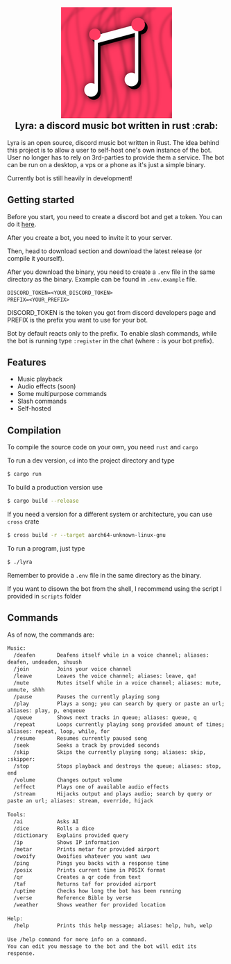 <h2 align="center">
  <a href="https://lyra.c2yz.com" target="blank_">
    <img height="256" alt="Lyra" src="assets/lyra-256.png" />
  </a>
  <br />
  Lyra: a discord music bot written in rust :crab:
</h2>

Lyra is an open source, discord music bot written in Rust.
The idea behind this project is to allow a user to self-host one's own instance of the bot.
User no longer has to rely on 3rd-parties to provide them a service.
The bot can be run on a desktop, a vps or a phone as it's just a simple binary.

Currently bot is still heavily in development!

## Getting started

Before you start, you need to create a discord bot and get a token.
You can do it [here](https://discord.com/developers/applications).

After you create a bot, you need to invite it to your server.

Then, head to download section and download the latest release (or compile it yourself).

After you download the binary, you need to create a `.env` file in the same directory as the binary.
Example can be found in `.env.example` file.

```
DISCORD_TOKEN=<YOUR_DISCORD_TOKEN>
PREFIX=<YOUR_PREFIX>
```

DISCORD_TOKEN is the token you got from discord developers page and PREFIX is the prefix you want to use for your bot.

Bot by default reacts only to the prefix. To enable slash commands, while the bot is running type `:register` in the chat (where `:` is your bot prefix).

## Features

- Music playback
- Audio effects (soon)
- Some multipurpose commands
- Slash commands
- Self-hosted

## Compilation

To compile the source code on your own, you need `rust` and `cargo`

To run a dev version, `cd` into the project directory and type

```bash
$ cargo run
```

To build a production version use

```bash
$ cargo build --release
```

If you need a version for a different system or architecture, you can use `cross` crate

```bash
$ cross build -r --target aarch64-unknown-linux-gnu
```

To run a program, just type

```bash
$ ./lyra
```

Remember to provide a `.env` file in the same directory as the binary.

If you want to disown the bot from the shell, I recommend using the script I provided in `scripts` folder

## Commands

As of now, the commands are:

```
Music:
  /deafen       Deafens itself while in a voice channel; aliases: deafen, undeaden, shuush
  /join         Joins your voice channel
  /leave        Leaves the voice channel; aliases: leave, qa!
  /mute         Mutes itself while in a voice channel; aliases: mute, unmute, shhh
  /pause        Pauses the currently playing song
  /play         Plays a song; you can search by query or paste an url; aliases: play, p, enqueue
  /queue        Shows next tracks in queue; aliases: queue, q
  /repeat       Loops currently playing song provided amount of times; aliases: repeat, loop, while, for
  /resume       Resumes currently paused song
  /seek         Seeks a track by provided seconds
  /skip         Skips the currently playing song; aliases: skip, :skipper:
  /stop         Stops playback and destroys the queue; aliases: stop, end
  /volume       Changes output volume
  /effect       Plays one of available audio effects
  /stream       Hijacks output and plays audio; search by query or paste an url; aliases: stream, override, hijack

Tools:
  /ai           Asks AI
  /dice         Rolls a dice
  /dictionary   Explains provided query
  /ip           Shows IP information
  /metar        Prints metar for provided airport
  /owoify       Owoifies whatever you want uwu
  /ping         Pings you backs with a response time
  /posix        Prints current time in POSIX format
  /qr           Creates a qr code from text
  /taf          Returns taf for provided airport
  /uptime       Checks how long the bot has been running
  /verse        Reference Bible by verse
  /weather      Shows weather for provided location

Help:
  /help         Prints this help message; aliases: help, huh, welp

Use /help command for more info on a command.
You can edit you message to the bot and the bot will edit its response.

```
